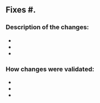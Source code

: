 ## Fixes #.
<!--Review https://github.com/Microsoft/MapsSDK-Native/blob/master/CONTRIBUTING.md and ensure all contributing requirements are met. -->


### Description of the changes:
<!-- Specify sufficient details for others to understand your changes -->
-
-
-

### How changes were validated:
<!-- Specify how you tested your changes -->
-
-
-
